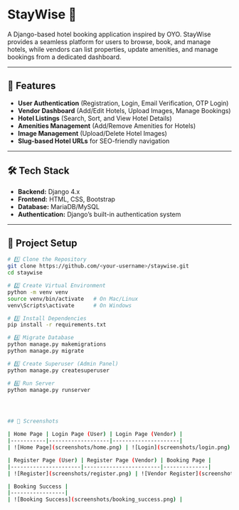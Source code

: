 # StayWise 🏨
A Django-based hotel booking application inspired by OYO. StayWise provides a seamless platform for users to browse, book, and manage hotels, while vendors can list properties, update amenities, and manage bookings from a dedicated dashboard.

---

## 🚀 Features
- **User Authentication** (Registration, Login, Email Verification, OTP Login)
- **Vendor Dashboard** (Add/Edit Hotels, Upload Images, Manage Bookings)
- **Hotel Listings** (Search, Sort, and View Hotel Details)
- **Amenities Management** (Add/Remove Amenities for Hotels)
- **Image Management** (Upload/Delete Hotel Images)
- **Slug-based Hotel URLs** for SEO-friendly navigation

---

## 🛠️ Tech Stack
- **Backend:** Django 4.x
- **Frontend:** HTML, CSS, Bootstrap
- **Database:** MariaDB/MySQL
- **Authentication:** Django’s built-in authentication system

---

## 📂 Project Setup
```bash
# 1️⃣ Clone the Repository
git clone https://github.com/<your-username>/staywise.git
cd staywise

# 2️⃣ Create Virtual Environment
python -m venv venv
source venv/bin/activate   # On Mac/Linux
venv\Scripts\activate      # On Windows

# 3️⃣ Install Dependencies
pip install -r requirements.txt

# 4️⃣ Migrate Database
python manage.py makemigrations
python manage.py migrate

# 5️⃣ Create Superuser (Admin Panel)
python manage.py createsuperuser

# 6️⃣ Run Server
python manage.py runserver




## 📸 Screenshots

| Home Page | Login Page (User) | Login Page (Vendor) |
|-----------|-------------------|---------------------|
| ![Home Page](screenshots/home.png) | ![Login](screenshots/login.png) | ![Vendor Login](screenshots/login_vendor.png) |

| Register Page (User) | Register Page (Vendor) | Booking Page |
|----------------------|------------------------|--------------|
| ![Register](screenshots/register.png) | ![Vendor Register](screenshots/register_vendor.png) | ![Booking](screenshots/booking.png) |

| Booking Success |
|-----------------|
| ![Booking Success](screenshots/booking_success.png) |


